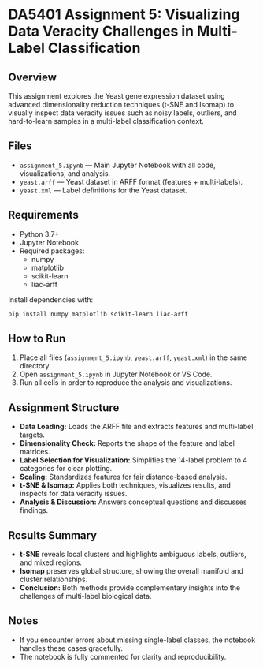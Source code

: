 # DA5401 Assignment 5: Visualizing Data Veracity Challenges in Multi-Label Classification

## Overview

This assignment explores the Yeast gene expression dataset using advanced dimensionality reduction techniques (t-SNE and Isomap) to visually inspect data veracity issues such as noisy labels, outliers, and hard-to-learn samples in a multi-label classification context.

## Files

- `assignment_5.ipynb` — Main Jupyter Notebook with all code, visualizations, and analysis.
- `yeast.arff` — Yeast dataset in ARFF format (features + multi-labels).
- `yeast.xml` — Label definitions for the Yeast dataset.

## Requirements

- Python 3.7+
- Jupyter Notebook
- Required packages:
  - numpy
  - matplotlib
  - scikit-learn
  - liac-arff

Install dependencies with:
```bash
pip install numpy matplotlib scikit-learn liac-arff
```

## How to Run

1. Place all files (`assignment_5.ipynb`, `yeast.arff`, `yeast.xml`) in the same directory.
2. Open `assignment_5.ipynb` in Jupyter Notebook or VS Code.
3. Run all cells in order to reproduce the analysis and visualizations.

## Assignment Structure

- **Data Loading:** Loads the ARFF file and extracts features and multi-label targets.
- **Dimensionality Check:** Reports the shape of the feature and label matrices.
- **Label Selection for Visualization:** Simplifies the 14-label problem to 4 categories for clear plotting.
- **Scaling:** Standardizes features for fair distance-based analysis.
- **t-SNE & Isomap:** Applies both techniques, visualizes results, and inspects for data veracity issues.
- **Analysis & Discussion:** Answers conceptual questions and discusses findings.

## Results Summary

- **t-SNE** reveals local clusters and highlights ambiguous labels, outliers, and mixed regions.
- **Isomap** preserves global structure, showing the overall manifold and cluster relationships.
- **Conclusion:** Both methods provide complementary insights into the challenges of multi-label biological data.

## Notes

- If you encounter errors about missing single-label classes, the notebook handles these cases gracefully.
- The notebook is fully commented for clarity and reproducibility.


